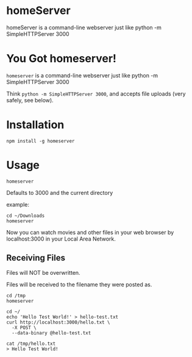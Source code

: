 # homeServer
homeServer is a command-line webserver just like python -m SimpleHTTPServer 3000
<!--
Receiving Files

cd /tmp
homeserver

cd ~/
echo 'Hello Test World!' > hello-test.txt
curl http://localhost:3000/hello.txt \
  -X POST \
  --data-binary @hello-test.txt


you can see helle-test.txt in your tmp file -->


You Got homeserver!
===

`homeserver` is a command-line webserver just like python -m SimpleHTTPServer 3000

Think `python -m SimpleHTTPServer 3000`,
and accepts file uploads (very safely, see below).

Installation
===

    npm install -g homeserver

Usage
===

    homeserver
Defaults to 3000 and the current directory

example:

    cd ~/Downloads
    homeserver
Now you can watch movies and other files in your web browser by localhost:3000 in your Local Area Network.

Receiving Files
---

Files will NOT be overwritten.

Files will be received to the filename they were posted as.

    cd /tmp
    homeserver

    cd ~/
    echo 'Hello Test World!' > hello-test.txt
    curl http://localhost:3000/hello.txt \
      -X POST \
      --data-binary @hello-test.txt

    cat /tmp/hello.txt
    > Hello Test World!
